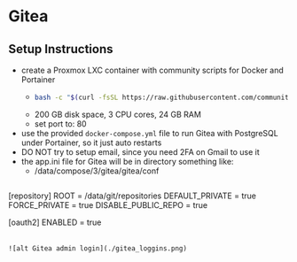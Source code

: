 # Gitea

## Setup Instructions

- create a Proxmox LXC container with community scripts for Docker and Portainer
  - ```bash
    bash -c "$(curl -fsSL https://raw.githubusercontent.com/community-scripts/ProxmoxVE/main/ct/docker.sh)"
    ```
  - 200 GB disk space, 3 CPU cores, 24 GB RAM
  - set port to: 80
- use the provided `docker-compose.yml` file to run Gitea with PostgreSQL under Portainer, so it just auto restarts
- DO NOT try to setup email, since you need 2FA on Gmail to use it
- the app.ini file for Gitea will be in directory something like:
  - /data/compose/3/gitea/gitea/conf
  ```bash
[repository]
ROOT = /data/git/repositories
DEFAULT_PRIVATE = true
FORCE_PRIVATE = true
DISABLE_PUBLIC_REPO = true

[oauth2]
ENABLED = true
```

![alt Gitea admin login](./gitea_loggins.png)
